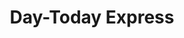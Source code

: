 ---
title: "Day-Today Express"
url: /edinburgh/day-today-express-ferry-road-drive/
shop: convenience
---